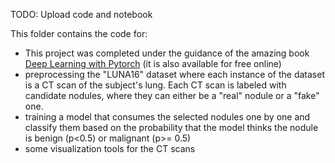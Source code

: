TODO: Upload code and notebook

This folder contains the code for:
- This project was completed under the guidance of the amazing book [Deep Learning with Pytorch](https://www.amazon.com/Deep-Learning-PyTorch-Eli-Stevens/dp/1617295264/ref=asc_df_1617295264/?tag=hyprod-20&linkCode=df0&hvadid=459709175715&hvpos=&hvnetw=g&hvrand=10076550352694943681&hvpone=&hvptwo=&hvqmt=&hvdev=c&hvdvcmdl=&hvlocint=&hvlocphy=9033151&hvtargid=pla-671088923695&psc=1) (it is also available for free online)
- preprocessing the "LUNA16" dataset where each instance of the dataset is a CT scan of the subject's lung. Each CT scan is labeled with candidate nodules, where they can either be a "real" nodule or a "fake" one.
- training a model that consumes the selected nodules one by one and classify them based on the probability that the model thinks the nodule is benign (p<0.5) or malignant (p>= 0.5)
- some visualization tools for the CT scans

